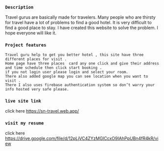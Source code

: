 ### `Description`
Travel gurus are basically made for travelers. Many people who are thirsty for travel have a lot of problems to find a good hotel. It is very difficult to find a good place to stay. I have created this website to solve the problem. I hope everyone will like it.
### `Project features `
	Travel guru help to get you better hotel , this site have three different places for visit .
	Home page have three places  card any one click and give their address and time schedule then click start booking .
	if you not login user please login and select your room.
	There also added google map you can see location when you want to visit .
	There I also uses firebase authentication system so don’t warry your info hosted very safe please. 

### `live site link `
click here  https://sn-travel.web.app/
### `visit my resume `
click here https://drive.google.com/file/d/12pLjVC4ZYzMGlCcxO9IAhPpUBn4fR4kR/view
